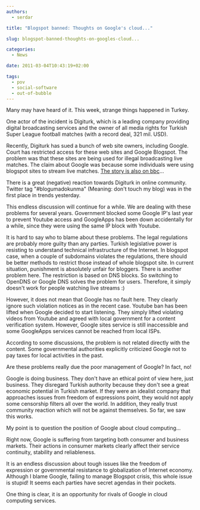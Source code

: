 ```yaml
---
authors:
  - serdar

title: "Blogspot banned: Thoughts on Google's cloud..."

slug: blogspot-banned-thoughts-on-googles-cloud...

categories:
  - News

date: 2011-03-04T10:43:19+02:00

tags:
  - pov
  - social-software
  - out-of-bubble
---
```


Many may have heard of it. This week, strange things happened in Turkey.

One actor of the incident is Digiturk, which is a leading company providing digital broadcasting services and the owner of all media rights for Turkish Super League football matches (with a record deal, 321 mil. USD).
<!-- more -->
Recently, Digiturk has sued a bunch of web site owners, including Google. Court has restricted access for these web sites and Google Blogspot. The problem was that these sites are being used for illegal broadcasting live matches. The claim about Google was because some individuals were using blogspot sites to stream live matches. [The story is also on bbc](http://www.bbc.co.uk/news/technology-12639279)...

There is a great (negative) reaction towards Digiturk in online community. Twitter tag "#blogumadokunma" (Meaning: don't touch my blog) was in the first place in trends yesterday.

This endless discussion will continue for a while. We are dealing with these problems for several years. Government blocked some Google IP's last year to prevent Youtube access and GoogleApps has been down accidentally for a while, since they were using the same IP block with Youtube.

It is hard to say who to blame about these problems. The legal regulations are probably more guilty than any parties. Turkish legislative power is resisting to understand technical infrastructure of the Internet. In blogspot case, when a couple of subdomains violates the regulations, there should be better methods to restrict those instead of whole blogspot site. In current situation, punishment is absolutely unfair for bloggers. There is another problem here. The restriction is based on DNS blocks. So switching to OpenDNS or Google DNS solves the problem for users. Therefore, it simply doesn't work for people watching live streams :)

However, it does not mean that Google has no fault here. They clearly ignore such violation notices as in the recent case. Youtube ban has been lifted when Google decided to start listening. They simply lifted violating videos from Youtube and agreed with local government for a content verification system. However, Google sites service is still inaccessible and some GoogleApps services cannot be reached from local ISPs.

According to some discussions, the problem is not related directly with the content. Some governmental authorities explicitly criticized Google not to pay taxes for local activities in the past.

Are these problems really due the poor management of Google? In fact, no!

Google is doing business. They don't have an ethical point of view here, just business. They disregard Turkish authority because they don't see a great economic potential in Turkish market. If they were an idealist company that approaches issues from freedom of expressions point, they would not apply some censorship filters all over the world. In addition, they really trust community reaction which will not be against themselves. So far, we saw this works.

My point is to question the position of Google about cloud computing...

Right now, Google is suffering from targeting both consumer and business markets. Their actions in consumer markets clearly affect their service continuity, stability and reliableness.

It is an endless discussion about tough issues like the freedom of expression or governmental resistance to globalization of Internet economy. Although I blame Google, failing to manage Blogspot crisis, this whole issue is stupid! It seems each parties have secret agendas in their pockets.

One thing is clear, it is an opportunity for rivals of Google in cloud computing services.
